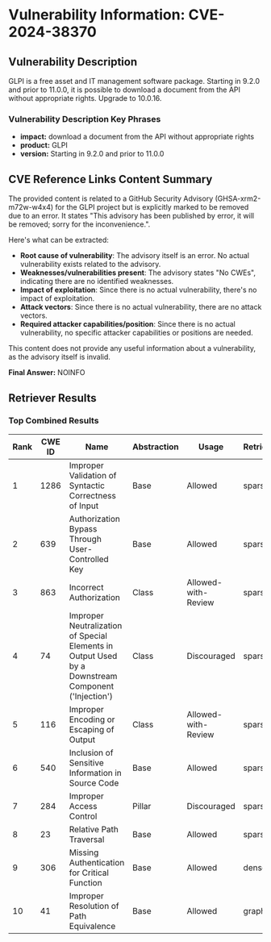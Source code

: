 # Vulnerability Information: CVE-2024-38370

## Vulnerability Description
GLPI is a free asset and IT management software package. Starting in 9.2.0 and prior to 11.0.0, it is possible to download a document from the API without appropriate rights. Upgrade to 10.0.16.

### Vulnerability Description Key Phrases
- **impact:** download a document from the API without appropriate rights
- **product:** GLPI
- **version:** Starting in 9.2.0 and prior to 11.0.0

## CVE Reference Links Content Summary
The provided content is related to a GitHub Security Advisory (GHSA-xrm2-m72w-w4x4) for the GLPI project but is explicitly marked to be removed due to an error. It states "This advisory has been published by error, it will be removed; sorry for the inconvenience.".

Here's what can be extracted:

- **Root cause of vulnerability**: The advisory itself is an error. No actual vulnerability exists related to the advisory.
- **Weaknesses/vulnerabilities present**: The advisory states "No CWEs", indicating there are no identified weaknesses.
- **Impact of exploitation**:  Since there is no actual vulnerability, there's no impact of exploitation.
- **Attack vectors**:  Since there is no actual vulnerability, there are no attack vectors.
- **Required attacker capabilities/position**: Since there is no actual vulnerability, no specific attacker capabilities or positions are needed.

This content does not provide any useful information about a vulnerability, as the advisory itself is invalid.

**Final Answer:** NOINFO

## Retriever Results

### Top Combined Results

| Rank | CWE ID | Name | Abstraction | Usage  | Retrievers | Individual Scores |
|------|--------|------|-------------|-------|------------|-------------------|
| 1 | 1286 | Improper Validation of Syntactic Correctness of Input | Base | Allowed | sparse | 0.083 |
| 2 | 639 | Authorization Bypass Through User-Controlled Key | Base | Allowed | sparse | 0.081 |
| 3 | 863 | Incorrect Authorization | Class | Allowed-with-Review | sparse | 0.080 |
| 4 | 74 | Improper Neutralization of Special Elements in Output Used by a Downstream Component ('Injection') | Class | Discouraged | sparse | 0.079 |
| 5 | 116 | Improper Encoding or Escaping of Output | Class | Allowed-with-Review | sparse | 0.079 |
| 6 | 540 | Inclusion of Sensitive Information in Source Code | Base | Allowed | sparse | 0.078 |
| 7 | 284 | Improper Access Control | Pillar | Discouraged | sparse | 0.078 |
| 8 | 23 | Relative Path Traversal | Base | Allowed | sparse | 0.077 |
| 9 | 306 | Missing Authentication for Critical Function | Base | Allowed | dense | 0.354 |
| 10 | 41 | Improper Resolution of Path Equivalence | Base | Allowed | graph | 0.002 |

